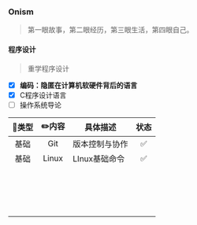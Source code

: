 ### Onism
> 第一眼故事，第二眼经历，第三眼生活，第四眼自己。

#### 程序设计

> 重学程序设计

- [x] **编码：隐匿在计算机软硬件背后的语言**
- [x] C程序设计语言
- [ ] 操作系统导论

| 🍭类型 | ✏️内容 | 具体描述       | 状态 |
| :---: | :---: | -------------- | :--: |
| 基础  |  Git  | 版本控制与协作 |  ✅   |
| 基础  | Linux | LInux基础命令  |  ✅   |
|       |       |                |      |
|       |       |                |      |
|       |       |                |      |
|       |       |                |      |
|       |       |                |      |
|       |       |                |      |
|       |       |                |      |
|       |       |                |      |
|       |       |                |      |
|       |       |                |      |
|       |       |                |      |
|       |       |                |      |
|       |       |                |      |
|       |       |                |      |
|       |       |                |      |
|       |       |                |      |
|       |       |                |      |
